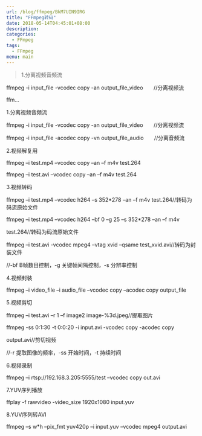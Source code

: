 ```yaml
---
url: /blog/ffmpeg/BkM7UIN9IRG
title: "FFmpeg转码"
date: 2018-05-14T04:45:01+08:00
description:
categories:
  - FFmpeg
tags:
  - FFmpeg
menu: main
---
```


> 1.分离视频音频流

ffmpeg -i input\_file -vcodec copy -an output\_file\_video　　//分离视频流

ffm…

1.分离视频音频流

ffmpeg -i input\_file -vcodec copy -an output\_file\_video　　//分离视频流

ffmpeg -i input\_file -acodec copy -vn output\_file\_audio　　//分离音频流

2.视频解复用

ffmpeg –i test.mp4 –vcodec copy –an –f m4v test.264

ffmpeg –i test.avi –vcodec copy –an –f m4v test.264

3.视频转码

ffmpeg –i test.mp4 –vcodec h264 –s 352\*278 –an –f m4v test.264//转码为码流原始文件

ffmpeg –i test.mp4 –vcodec h264 –bf 0 –g 25 –s 352\*278 –an –f m4v

test.264//转码为码流原始文件

ffmpeg –i test.avi -vcodec mpeg4 –vtag xvid –qsame test\_xvid.avi//转码为封装文件

//-bf B帧数目控制，-g 关键帧间隔控制，-s 分辨率控制

4.视频封装

ffmpeg –i video\_file –i audio\_file –vcodec copy –acodec copy output\_file

5.视频剪切

ffmpeg –i test.avi –r 1 –f image2 image-%3d.jpeg//提取图片

ffmpeg -ss 0:1:30 -t 0:0:20 -i input.avi -vcodec copy -acodec copy

output.avi//剪切视频

//-r 提取图像的频率，-ss 开始时间，-t 持续时间

6.视频录制

ffmpeg –i rtsp://192.168.3.205:5555/test –vcodec copy out.avi

7.YUV序列播放

ffplay -f rawvideo -video\_size 1920x1080 input.yuv

8.YUV序列转AVI

ffmpeg –s w\*h –pix\_fmt yuv420p –i input.yuv –vcodec mpeg4 output.avi